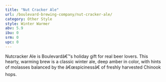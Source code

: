 ```yaml
---
title: "Nut Cracker Ale"
url: /boulevard-brewing-company/nut-cracker-ale/
category: Other Style
style: Winter Warmer
abv: 5.9
ibu: 0
srm: 0
upc: 0
---
```

Nutcracker Ale is Boulevardâ€™s holiday gift for real beer lovers. This hearty, warming brew is a classic winter ale, deep amber in color, with hints of molasses balanced by the â€œspicinessâ€ of freshly harvested Chinook hops.
